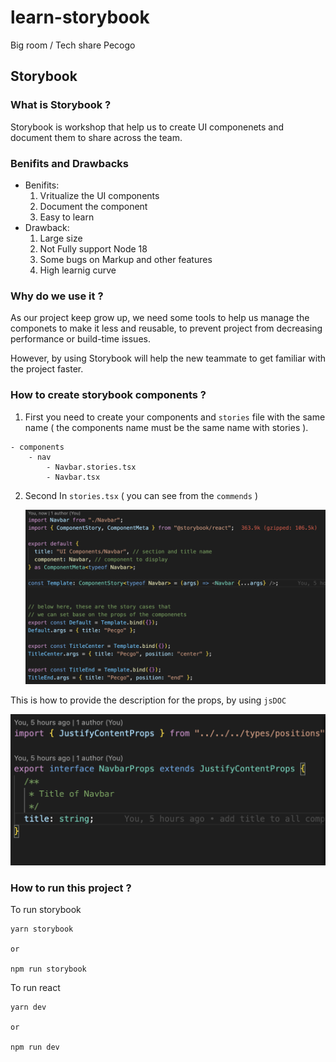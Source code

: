 # learn-storybook

Big room / Tech share Pecogo

## Storybook

### What is Storybook ?

Storybook is workshop that help us to create UI componenets and document them to share across the team.

### Benifits and Drawbacks

- Benifits:
  1. Vritualize the UI components
  2. Document the component
  3. Easy to learn
- Drawback:
  1. Large size
  2. Not Fully support Node 18
  3. Some bugs on Markup and other features
  4. High learnig curve

### Why do we use it ?

As our project keep grow up, we need some tools to help us manage the componets to make it less and reusable, to prevent project from decreasing performance or build-time issues.

However, by using Storybook will help the new teammate to get familiar with the project faster.

### How to create storybook components ?

1. First you need to create your components and `stories` file with the same name ( the components name must be the same name with stories ).

```
- components
    - nav
        - Navbar.stories.tsx
        - Navbar.tsx
```

2. Second In `stories.tsx` ( you can see from the `commends` )

   ![Example](public/example.png)

This is how to provide the description for the props, by using `jsDOC`

![Props-desc](public/prop-desc.png)

### How to run this project ?

To run storybook

```
yarn storybook

or

npm run storybook
```

To run react

```
yarn dev

or

npm run dev
```
